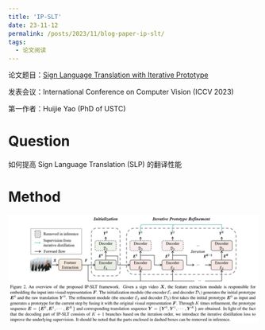 ```yaml
---
title: 'IP-SLT'
date: 23-11-12
permalink: /posts/2023/11/blog-paper-ip-slt/
tags:
  - 论文阅读
---
```


<p style="text-align:justify; text-justify:inter-ideograph;"> 论文题目：<a href="https://openaccess.thecvf.com/content/ICCV2023/html/Yao_Sign_Language_Translation_with_Iterative_Prototype_ICCV_2023_paper.html" target="_blank" title="IP-SLT">Sign Language Translation with Iterative Prototype</a></p>

<p style="text-align:justify; text-justify:inter-ideograph;">发表会议：International Conference on Computer Vision (ICCV 2023)</p>

第一作者：Huijie Yao (PhD of USTC)

Question
===

<p style="text-align:justify; text-justify:inter-ideograph;">如何提高 Sign Language Translation (SLP) 的翻译性能</p>

Method
===

![IP-SLT](/images/paper_IP-SLT_architecture.png)